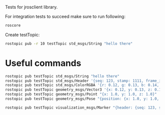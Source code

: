 Tests for jrosclient library.

For integration tests to succeed make sure to run following:

```bash
roscore
```

Create testTopic:

```bash
rostopic pub -r 10 testTopic std_msgs/String "hello there"
```

# Useful commands

```bash
rostopic pub testTopic std_msgs/String "hello there"
rostopic pub testTopic std_msgs/Header '{seq: 123, stamp: 1111, frame_id: "aaaa"}'
rostopic pub testTopic std_msgs/ColorRGBA '{r: 0.12, g: 0.13, b: 0.14, a: 0.15}'
rostopic pub testTopic geometry_msgs/Vector3 '{x: 0.12, y: 0.13, z: 0.14}'
rostopic pub testTopic geometry_msgs/Point "{x: 1.0, y: 1.0, z: 1.0}"
rostopic pub testTopic geometry_msgs/Pose "{position: {x: 1.0, y: 1.0, z: 1.0}, orientation: {x: 1.0, y: 1.0, z: 1.0, w: 3.0}}"

rostopic pub testTopic visualization_msgs/Marker "{header: {seq: 123, stamp: 1111, frame_id: "aaaa"}, ns: "test", id: 123, type: 1, action: 0, pose: {position: {x: 1.0, y: 1.0, z: 1.0}, orientation: {x: 1.0, y: 1.0, z: 1.0, w: 3.0}}, scale: {x: 0.12, y: 0.13, z: 0.14}, color: {r: 0.12, g: 0.13, b: 0.14, a: 0.15}, lifetime: 1111, frame_locked: true}"
```